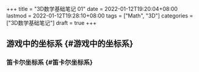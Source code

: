 +++
title = "3D数学基础笔记 01"
date = 2022-01-12T19:20:04+08:00
lastmod = 2022-01-12T19:28:10+08:00
tags = ["Math", "3D"]
categories = ["3D数学基础笔记"]
draft = true
+++

## 游戏中的坐标系 {#游戏中的坐标系}


### 笛卡尔坐标系 {#笛卡尔坐标系}
